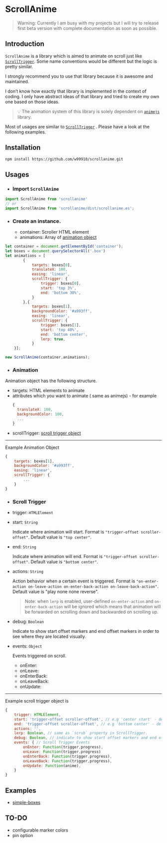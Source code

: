 # ScrollAnime

> Warning: Currently I am busy with my projects but I will try to release first beta version with complete documentation as soon as possible. 

## Introduction

`ScrollAnime` is a library which is aimed to animate on scroll just like [`ScrollTrigger`](https://gsap.com/docs/v3/Plugins/ScrollTrigger/). Some name conventions would be different but the logic is pretty similar. 

I strongly recommend you to use that library because it is awesome and maintained. 

I don’t know how exactly that library is implemented in the context of coding. I only have abstract ideas of that library and tried to create my own one based on those ideas.

> 💡 The animation system of this library is solely dependent on [`animejs`](https://animejs.com/) library.

Most of usages are similar to [`ScrollTrigger`](https://gsap.com/docs/v3/Plugins/ScrollTrigger/) . Please have a look at the following examples.

## Installation

```bash
npm install https://github.com/w99910/scrollanime.git
```

## Usages

- ### Import `ScrollAnime` 
```js
import ScrollAnime from 'scrollanime' 
// or 
import ScrollAnime from 'scrollanime/dist/scrollanime.es';
```

- ### Create an instance. 
  - container: Scroller HTML element
  - animations: Array of [animation object](#animation)

```js
let container = document.getElementById('container');
let boxes = document.querySelectorAll('.box')
let animations = [
        {
            targets: boxes[0],
            translateX: 100,
            easing: 'linear',
            scrollTrigger: {
                trigger: boxes[0],
                start: 'top 3%',
                end: 'bottom 30%',
            }
        },{
            targets: boxes[1],
            backgroundColor: '#a993ff',
            easing: 'linear',
            scrollTrigger: {
                trigger: boxes[1],
                start: 'top 40%',
                end: 'bottom center',
                lerp: true,
            }
    }];

new ScrollAnime(container,animations);
```
- ### Animation
Animation object has the following structure.
- targets: HTML elements to animate
- attributes which you want to animate ( same as animejs) - for example 
  ```js
  {
    translateX: 100,
    backgroundColor: 100,
    ...
  }
  ```
- scrollTrigger: [scroll trigger object](#scroll-trigger)
---
Example Animation Object
```js
{
    targets: boxes[1],
    backgroundColor: '#a993ff',
    easing: 'linear',
    scrollTrigger: {
        ...
    }
}
```

- ### Scroll Trigger

- trigger: `HTMLElement`
  
- start: `String`

  Indicate where animation will start. 
  Format is `"trigger-offset scroller-offset"`.
  Default value is `"top center"`.

- end: `String`

  Indicate where animation will end. 
  Format is `"trigger-offset scroller-offset"`.
  Default value is `"bottom center"`.

- actions: `String`

  Action behavior when a certain event is triggered. Format is `"on-enter-action on-leave-action on-enter-back-action on-leave-back-action"`. Default value is "play none none reverse".
  > Note: when `lerp` is enabled, user-defined `on-enter-action` and `on-enter-back-action` will be ignored which means that animation will be forwarded on scrolling down and backwarded on scrolling up.

- debug: `Boolean`

  Indicate to show start offset markers and end offset markers in order to see where they are located visually. 

- events: `Object`

  Events triggered on scroll.
  - onEnter: 
  - onLeave: 
  - onEnterBack:
  - onLeaveBack:
  - onUpdate:
---
Example scroll trigger object is
```js
{
    trigger: HTMLElement,
    start: 'trigger-offset scroller-offset', // e.g 'center start' - default value is 'top center',
    end: 'trigger-offset scroller-offset', // e.g 'bottom center' - default value is 'bottom center'
    actions: '',
    lerp: Boolean, // same as `scrub` property in ScrollTrigger.
    debug: Boolean, // indicate to show start offset markers and end offset markers. 
    events: { // Scroll Trigger Events
        onEnter: Function(trigger,progress), 
        onLeave: Function(trigger,progress)
        onEnterBack: Function(trigger,progress),
        onLeaveBack: Function(trigger,progress),
        onUpdate: Function(anime),
    }
}
```

## Examples

- [simple-boxes](./examples/simple-boxes.html)

## TO-DO

- configurable marker colors 
- pin option